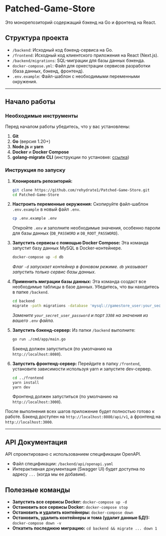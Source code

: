 # Patched-Game-Store

Это монорепозиторий содержащий бэкенд на Go и фронтенд на React.

## Структура проекта

-   `/backend`: Исходный код бэкенд-сервиса на Go.
-   `/frontend`: Исходный код клиентского приложения на React (Next.js).
-   `/backend/migrations`: SQL-миграции для базы данных бэкенда.
-   `docker-compose.yml`: Файл для оркестрации сервисов разработки (база данных, бэкенд, фронтенд).
-   `.env.example`: Файл-шаблон с необходимыми переменными окружения.

---

## Начало работы

### Необходимые инструменты

Перед началом работы убедитесь, что у вас установлены:
1.  **Git**
2.  **Go** (версия 1.20+)
3.  **Node.js** и **yarn**
4.  **Docker** и **Docker Compose**
5.  **golang-migrate CLI** (инструкции по установке: [ссылка](https://github.com/golang-migrate/migrate/tree/master/cmd/migrate#installation))

### Инструкция по запуску

1.  **Клонировать репозиторий:**
    ```bash
    git clone https://github.com/rehydrate1/Patched-Game-Store.git
    cd Patched-Game-Store
    ```

2.  **Настроить переменные окружения:**
    Скопируйте файл-шаблон `.env.example` в новый файл `.env`.
    ```bash
    cp .env.example .env
    ```
    Откройте `.env` и заполните необходимые значения, особенно пароли для базы данных (`DB_PASSWORD` и `DB_ROOT_PASSWORD`).

3.  **Запустить сервисы с помощью Docker Compose:**
    Эта команда запустит базу данных MySQL в Docker-контейнере.
    ```bash
    docker-compose up -d db
    ```
    *Флаг `-d` запускает контейнер в фоновом режиме. `db` указывает запустить только сервис базы данных.*

4.  **Применить миграции базы данных:**
    Эта команда создаст все необходимые таблицы в базе данных. Убедитесь, что вы находитесь в папке `/backend`.
    ```bash
    cd backend
    migrate -path migrations -database 'mysql://gamestore_user:your_secret_user_password@tcp(localhost:3307)/gamestore_db' up
    ```
    *Замените `your_secret_user_password` и порт `3308` на значения из вашего `.env` файла.*

5.  **Запустить бэкенд-сервер:**
    Из папки `/backend` выполните:
    ```bash
    go run ./cmd/app/main.go
    ```
    Бэкенд должен запуститься (по умолчанию на `http://localhost:8080`).

6.  **Запустить фронтенд-сервер:**
    Перейдите в папку `/frontend`, установите зависимости используя yarn и запустите dev-сервер.
    ```bash
    cd ../frontend
    yarn install
    yarn dev
    ```
    Фронтенд должен запуститься (по умолчанию на `http://localhost:3000`).

После выполнения всех шагов приложение будет полностью готово к работе. Бэкенд доступен на `http://localhost:8080/api/v1`, а фронтенд на `http://localhost:3000`.

---

## API Документация

API спроектировано с использованием спецификации OpenAPI.
-   Файл спецификации: `/backend/api/openapi.yaml`
-   Интерактивная документация (Swagger UI) будет доступна по адресу `...` (когда мы ее добавим).

## Полезные команды

-   **Запустить все сервисы Docker:** `docker-compose up -d`
-   **Остановить все сервисы Docker:** `docker-compose stop`
-   **Остановить и удалить контейнеры:** `docker-compose down`
-   **Остановить, удалить контейнеры и тома (удалит данные БД!):** `docker-compose down -v`
-   **Откатить последнюю миграцию:** `cd backend && migrate ... down 1`

